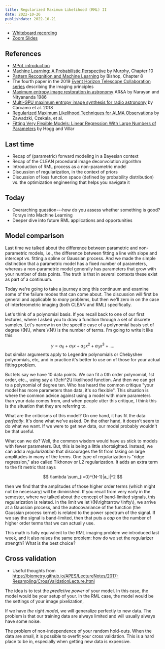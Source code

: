 ```yaml
---
title: Regularized Maximum Likelihood (RML) II
date: 2022-10-26
publishdate: 2022-10-21
---
```


* [Whiteboard recording](https://psu.mediaspace.kaltura.com/media/Astro+589A+Lecture+10+RML+Part+II+Part+I/1_syjygobk)
* [Zoom Slides](https://psu.mediaspace.kaltura.com/media/Astro+589A+Lecture+10+RML+Part+II+Part+II/1_b483lcx9)

## References

* [MPoL introduction](https://mpol-dev.github.io/MPoL/rml_intro.html)
* [Machine Learning: A Probabilistic Perspective](https://catalog.libraries.psu.edu/catalog/19499523) by Murphy, Chapter 10
* [Pattern Recognition and Machine Learning](https://catalog.libraries.psu.edu/catalog/3405468) by Bishop, Chapter 8
* The fourth paper in the 2019 [Event Horizon Telescope Collaboration series](https://ui.adsabs.harvard.edu/abs/2019ApJ...875L...4E/abstract) describing the imaging principles
* [Maximum entropy image restoration in astronomy](https://ui.adsabs.harvard.edu/abs/1986ARA%26A..24..127N/abstract) AR&A by Narayan and Nityananda 1986
* [Multi-GPU maximum entropy image synthesis for radio astronomy](https://ui.adsabs.harvard.edu/abs/2018A%26C....22...16C/abstract) by Cárcamo et al. 2018
* [Regularized Maximum Likelihood Techniques for ALMA Observations](https://ui.adsabs.harvard.edu/abs/2022arXiv220911813Z/abstract) by Zawadzki, Czekala, et al.
* [Fitting Very Flexible Models: Linear Regression With Large Numbers of Parameters](https://ui.adsabs.harvard.edu/abs/2021PASP..133i3001H/abstract) by Hogg and Villar

## Last time

* Recap of (parametric) forward modeling in a Bayesian context
* Recap of the CLEAN procedural image deconvolution algorithm
* Introduction of RML process as a non-parametric model
* Discussion of regularization, in the context of priors
* Discussion of loss function space (defined by probability distribution) vs. the optimization engineering that helps you navigate it

## Today

* Overarching question---how do you assess whether something is good? Forays into Machine Learning 
* Deeper dive into future RML applications and opportunities

## Model comparison

Last time we talked about the difference between parametric and non-parametric models, i.e., the difference between fitting a line with slope and intercept vs. fitting a spline or Gaussian process. And we made the simple distinction that a parametric model has a fixed number of parameters, whereas a non-parametric model generally has parameters that grow with your number of data points. The truth is that in several contexts these exist as part of a continuum.

Today we're going to take a journey along this continuum and examine some of the failure modes that can come about. The discussion will first be general and applicable to *many* problems, but then we'll zero in on the case of interferometric imaging (both CLEAN and RML) specifically.

Let's think of a polynomial basis. If you recall back to one of our first lectures, where I asked you to draw a function through a set of discrete samples. Let's narrow in on the specific case of a polynomial basis set of degree \\(N\\), where \\(N\\) is the number of terms. I'm going to write it like this

$$
y = a_0 + a_1 x + a_2 x^2 + a_3 x^3 + \ldots.
$$
but similar arguments apply to Legendre polynomials or Chebyshev polynomials, etc, and in practice it's better to use on of those for your actual fitting problem. 

But lets say we have 10 data points. We can fit a 0th order polynomial, 1st order, etc.., using say a \\(\chi^2\\) likelihood function. And then we can get to a polynomial of degree ten. Who has heard the common critique "your model has more parameters than data, it's so flexible". This situation is where the common advice against using a model with more parameters than your data comes from, and when people utter this critique, I think this is the situation that they are referring to.

What are the criticisms of this model? On one hand, it has fit the data *perfectly*. It's done what we've asked. On the other hand, it doesn't seem to do what we want. If we were to get new data, our model probably wouldn't be that useful.

What can we do? Well, the common wisdom would have us stick to models with fewer parameters. But, this is being a little shortsighted. Instead, we can add a *regularization* that discourages the fit from taking on large amplitudes in many of the terms. One type of regularization is "ridge regression," also called Tikhonov or L2 regularization. It adds an extra term to the fit metric that says 

$$
\lambda \sum_{i=0}^{N-1}|a_i|^2
$$

then we find that the amplitudes of those higher order terms (which might not be necessary) will be diminished. If you recall from very early in the semester, where we talked about the concept of band-limited signals, this regularization is related. In the limit we let \\(N\rightarrow \infty\\), we arrive at a Gaussian process, and the autocovariance of the function (the Gaussian process kernel) is related to the power spectrum of the signal. If we say the signal is band-limited, then that puts a *cap* on the number of higher order terms that we can actually use.


This math is fully equivalent to the RML imaging problem we introduced last week, and it also raises the same problem: how do we set the regularizer strength? What is the best choice?

## Cross validation

* Useful thoughts from <https://biometry.github.io/APES/LectureNotes/2017-Resampling/CrossValidationLecture.html>


The idea is to test the *predictive power* of your model. In this case, the model would be your setup of your. In the RML case, the model would be the settings of your image pixelization, 


If we have *the right model*, we will generalize perfectly to new data. The problem is that our training data are always limited and will usually always have some noise.


The problem of non-independence of your random hold-outs. When the data are small, it is possible to overfit your cross validation. This is a hard place to be in, especially when getting new data is expensive.


